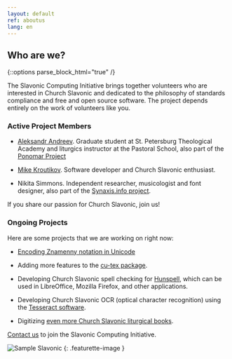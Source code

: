 ```yaml
---
layout: default
ref: aboutus
lang: en
---
```

## Who are we?

{::options parse_block_html="true" /}
<div class="row"><div class="col-md-9">

The Slavonic Computing Initiative brings together volunteers who are interested in Church Slavonic 
and dedicated to the philosophy of standards compliance and free and open source software. 
The project depends entirely on the work of volunteers like you.

### Active Project Members

* [Aleksandr Andreev](https://orthodoxtheologicalschool.academia.edu/AleksandrAndreev).
  Graduate student at St. Petersburg Theological Academy and liturgics instructor at the Pastoral School,
  also part of the [Ponomar Project](http://www.ponomar.net/)

* [Mike Kroutikov](https://github.com/pgmmpk). Software developer and Church Slavonic enthusiast.

* Nikita Simmons. Independent researcher, musicologist and font designer,
  also part of the [Synaxis.info project](http://www.synaxis.info/).

If you share our passion for Church Slavonic, join us!

### Ongoing Projects

Here are some projects that we are working on right now:

* [Encoding Znamenny notation in Unicode](music.html)

* Adding more features to the [cu-tex package](https://github.com/slavonic/cu-tex).

* Developing Church Slavonic spell checking for [Hunspell](https://hunspell.github.io/),
which can be used in LibreOffice, Mozilla Firefox, and other applications.

* Developing Church Slavonic OCR (optical character recognition) using the
[Tesseract software](https://github.com/tesseract-ocr/tesseract).

* Digitizing [even more Church Slavonic liturgical books](http://minei.ru/minea/advanced).

[Contact us](http://www.ponomar.net/mailman/listinfo/sci-users_ponomar.net)
to join the Slavonic Computing Initiative.

</div><div class="col-md-3 hidden-sm-down">

![Sample Slavonic](http://www.ponomar.net/images/sample_page.png)
{: .featurette-image }

</div></div>
